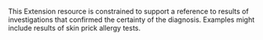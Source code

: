 This Extension resource is constrained to support a reference to results of investigations that confirmed the certainty of the diagnosis. Examples might include results of skin prick allergy tests.